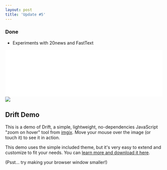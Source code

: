 ```yaml
---
layout: post
title: 'Update #5'
---
```

### Done
  * Experiments with 20news and FastText

<html>
<body>

<iframe class="slideshow-iframe" src="{{ site.baseurl }}/slides/my-pics1.html"
style="width:100%" frameborder="0" scrolling="no" onload="resizeIframe(this)"></iframe>
	<div class="wrapper">
		<img class="drift-demo-trigger" data-zoom="http://assets.imgix.net/unsplash/lighthouse.jpg?w=1200&amp;ch=DPR&amp;dpr=2" src="http://assets.imgix.net/unsplash/lighthouse.jpg?w=400&amp;ch=DPR&amp;dpr=2">
		<div class="detail">
			<section>
				<h1>Drift Demo</h1>
				<p>This is a demo of Drift, a simple, lightweight, no-dependencies JavaScript "zoom on hover" tool from
					<a href="http://imgix.com">imgix</a>. Move your mouse over the image (or touch it) to see it in action.</p>
				<p>This demo uses the simple included theme, but it's very easy to extend and customize to fit your needs. You can
					<a href="https://github.com/imgix/drift">learn more and download it here</a>.</p>
				<p class="responsive-hint">(Psst… try making your browser window smaller!)</p>
			</section>
		</div>
	</div>

  <link rel="stylesheet" media="screen, projection" href="{{ site.baseurl }}/public/css/drift-basic.css">
  <script src="{{ site.baseurl }}/js/Drift.js"></script>
	<script>
		new Drift(document.querySelector('.drift-demo-trigger'), {
			paneContainer: document.querySelector('.detail'),
			containInline: true,
			hoverBoundingBox: true
		});
	</script>
</body>

</html>
